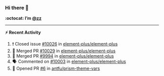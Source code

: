 ### Hi there 👋

**:octocat: I’m [@zz](https://github.com/holazz)**

---

**:zap: Recent Activity**

<!--START_SECTION:activity-->
1. ❗️ Closed issue [#10026](https://github.com/element-plus/element-plus/issues/10026) in [element-plus/element-plus](https://github.com/element-plus/element-plus)
2. 🎉 Merged PR [#10029](https://github.com/element-plus/element-plus/pull/10029) in [element-plus/element-plus](https://github.com/element-plus/element-plus)
3. 🎉 Merged PR [#9994](https://github.com/element-plus/element-plus/pull/9994) in [element-plus/element-plus](https://github.com/element-plus/element-plus)
4. 🗣 Commented on [#10003](https://github.com/element-plus/element-plus/issues/10003) in [element-plus/element-plus](https://github.com/element-plus/element-plus)
5. 💪 Opened PR [#6](https://github.com/antfu/prism-theme-vars/pull/6) in [antfu/prism-theme-vars](https://github.com/antfu/prism-theme-vars)
<!--END_SECTION:activity-->
